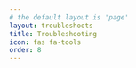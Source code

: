 ```yaml
---
# the default layout is 'page'
layout: troubleshoots
title: Troubleshooting
icon: fas fa-tools
order: 8
---
```

